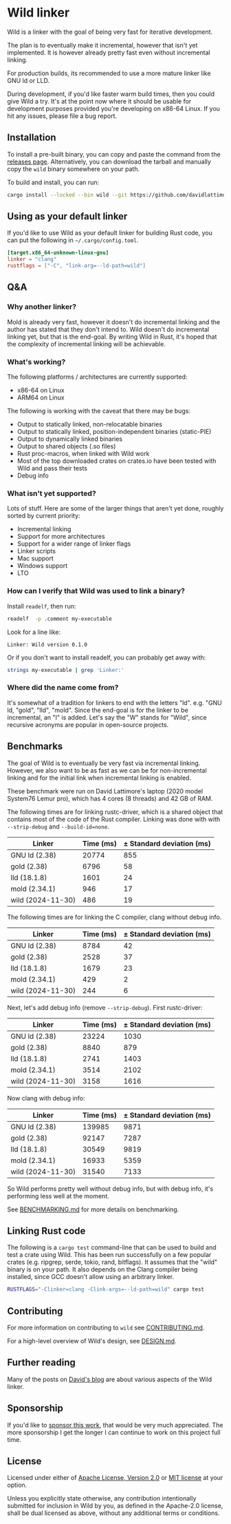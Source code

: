 # Wild linker

Wild is a linker with the goal of being very fast for iterative development.

The plan is to eventually make it incremental, however that isn't yet implemented. It is however
already pretty fast even without incremental linking.

For production builds, its recommended to use a more mature linker like GNU ld or LLD.

During development, if you'd like faster warm build times, then you could give Wild a try. It's at
the point now where it should be usable for development purposes provided you're developing on
x86-64 Linux. If you hit any issues, please file a bug report.

## Installation

To install a pre-built binary, you can copy and paste the command from the [releases
page](https://github.com/davidlattimore/wild/releases). Alternatively, you can download the tarball
and manually copy the `wild` binary somewhere on your path.

To build and install, you can run:

```sh
cargo install --locked --bin wild --git https://github.com/davidlattimore/wild.git wild
```

## Using as your default linker

If you'd like to use Wild as your default linker for building Rust code, you can put the following
in `~/.cargo/config.toml`.

```toml
[target.x86_64-unknown-linux-gnu]
linker = "clang"
rustflags = ["-C", "link-arg=--ld-path=wild"]
```

## Q&A

### Why another linker?

Mold is already very fast, however it doesn't do incremental linking and the author has stated that
they don't intend to. Wild doesn't do incremental linking yet, but that is the end-goal. By writing
Wild in Rust, it's hoped that the complexity of incremental linking will be achievable.

### What's working?

The following platforms / architectures are currently supported:

* x86-64 on Linux
* ARM64 on Linux

The following is working with the caveat that there may be bugs:

* Output to statically linked, non-relocatable binaries
* Output to statically linked, position-independent binaries (static-PIE)
* Output to dynamically linked binaries
* Output to shared objects (.so files)
* Rust proc-macros, when linked with Wild work
* Most of the top downloaded crates on crates.io have been tested with Wild and pass their tests
* Debug info

### What isn't yet supported?

Lots of stuff. Here are some of the larger things that aren't yet done, roughly sorted by current
priority:

* Incremental linking
* Support for more architectures
* Support for a wider range of linker flags
* Linker scripts
* Mac support
* Windows support
* LTO

### How can I verify that Wild was used to link a binary?

Install `readelf`, then run:

```sh
readelf  -p .comment my-executable
```

Look for a line like:

```
Linker: Wild version 0.1.0
```

Or if you don't want to install readelf, you can probably get away with:

```sh
strings my-executable | grep 'Linker:'
```

### Where did the name come from?

It's somewhat of a tradition for linkers to end with the letters "ld". e.g. "GNU ld, "gold", "lld",
"mold". Since the end-goal is for the linker to be incremental, an "I" is added. Let's say the "W"
stands for "Wild", since recursive acronyms are popular in open-source projects.

## Benchmarks

The goal of Wild is to eventually be very fast via incremental linking. However, we also want to be
as fast as we can be for non-incremental linking and for the initial link when incremental linking
is enabled.

These benchmark were run on David Lattimore's laptop (2020 model System76 Lemur pro), which has 4
cores (8 threads) and 42 GB of RAM.

The following times are for linking rustc-driver, which is a shared object that contains most of the
code of the Rust compiler. Linking was done with with `--strip-debug` and `--build-id=none`.

| Linker            | Time (ms) | ± Standard deviation (ms) |
|-------------------|-----------|---------------------------|
| GNU ld (2.38)     | 20774     | 855                       |
| gold (2.38)       | 6796      | 58                        |
| lld (18.1.8)      | 1601      | 24                        |
| mold (2.34.1)     | 946       | 17                        |
| wild (2024-11-30) | 486       | 19                        |

The following times are for linking the C compiler, clang without debug info.

| Linker            | Time (ms) | ± Standard deviation (ms) |
|-------------------|-----------|---------------------------|
| GNU ld (2.38)     | 8784      | 42                        |
| gold (2.38)       | 2528      | 37                        |
| lld (18.1.8)      | 1679      | 23                        |
| mold (2.34.1)     | 429       | 2                         |
| wild (2024-11-30) | 244       | 6                         |

Next, let's add debug info (remove `--strip-debug`). First rustc-driver:

| Linker            | Time (ms) | ± Standard deviation (ms) |
|-------------------|-----------|---------------------------|
| GNU ld (2.38)     | 23224     | 1030                      |
| gold (2.38)       | 8840      | 879                       |
| lld (18.1.8)      | 2741      | 1403                      |
| mold (2.34.1)     | 3514      | 2102                      |
| wild (2024-11-30) | 3158      | 1616                      |

Now clang with debug info:

| Linker            | Time (ms) | ± Standard deviation (ms) |
|-------------------|-----------|---------------------------|
| GNU ld (2.38)     | 139985    | 9871                      |
| gold (2.38)       | 92147     | 7287                      |
| lld (18.1.8)      | 30549     | 9819                      |
| mold (2.34.1)     | 16933     | 5359                      |
| wild (2024-11-30) | 31540     | 7133                      |

So Wild performs pretty well without debug info, but with debug info, it's performing less well at
the moment.

See [BENCHMARKING.md](BENCHMARKING.md) for more details on benchmarking.

## Linking Rust code

The following is a `cargo test` command-line that can be used to build and test a crate using Wild.
This has been run successfully on a few popular crates (e.g. ripgrep, serde, tokio, rand, bitflags).
It assumes that the "wild" binary is on your path. It also depends on the Clang compiler being
installed, since GCC doesn't allow using an arbitrary linker.

```sh
RUSTFLAGS="-Clinker=clang -Clink-args=--ld-path=wild" cargo test
```

## Contributing

For more information on contributing to `wild` see [CONTRIBUTING.md](CONTRIBUTING.md).

For a high-level overview of Wild's design, see [DESIGN.md](DESIGN.md).

## Further reading

Many of the posts on [David's blog](https://davidlattimore.github.io/) are about various aspects of
the Wild linker.

## Sponsorship

If you'd like to [sponsor this work](https://github.com/sponsors/davidlattimore), that would be very
much appreciated. The more sponsorship I get the longer I can continue to work on this project full
time.

## License

Licensed under either of [Apache License, Version 2.0](LICENSE-APACHE) or [MIT license](LICENSE-MIT)
at your option.

Unless you explicitly state otherwise, any contribution intentionally submitted for inclusion in
Wild by you, as defined in the Apache-2.0 license, shall be dual licensed as above, without any
additional terms or conditions.
